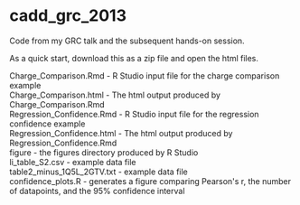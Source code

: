 cadd_grc_2013
=============

Code from my GRC talk and the subsequent hands-on session. 

As a quick start, download this as a zip file and open the html files.

Charge_Comparison.Rmd - R Studio input file for the charge comparison example  
Charge_Comparison.html - The html output produced by Charge_Comparison.Rmd  
Regression_Confidence.Rmd - R Studio input file for the regression confidence example  
Regression_Confidence.html - The html output produced by Regression_Confidence.Rmd  
figure - the figures directory produced by R Studio  
li_table_S2.csv - example data file  
table2_minus_1Q5L_2GTV.txt - example data file  
confidence_plots.R - generates a figure comparing Pearson's r, the number of datapoints, and the 95% confidence interval  


